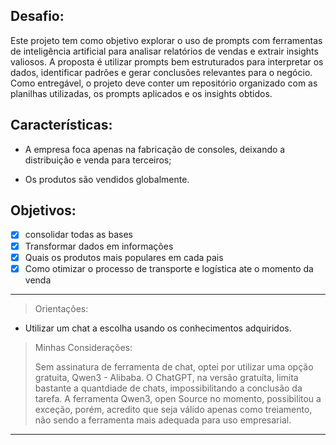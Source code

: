 ## Desafio:

Este projeto tem como objetivo explorar o uso de prompts com ferramentas de inteligência artificial para analisar relatórios de vendas e extrair insights valiosos. A proposta é utilizar prompts bem estruturados para interpretar os dados, identificar padrões e gerar conclusões relevantes para o negócio. Como entregável, o projeto deve conter um repositório organizado com as planilhas utilizadas, os prompts aplicados e os insights obtidos.

## Características:

- A empresa foca apenas na fabricação de consoles, deixando a distribuição e venda para terceiros;

- Os produtos são vendidos globalmente.

## Objetivos:
- [x] consolidar todas as bases
- [x] Transformar dados em informações
- [x] Quais os produtos mais populares em cada pais
- [x] Como otimizar o processo de transporte e logística ate o momento da venda

--------

> Orientações: 
- Utilizar um chat a escolha usando os conhecimentos adquiridos.

> Minhas Considerações:
>
> Sem assinatura de ferramenta de chat, optei por utilizar uma opção gratuita, Qwen3 - Alibaba. O ChatGPT, na versão gratuíta, limita bastante a quantdiade de chats, impossibilitando a conclusão da tarefa.
A ferramenta Qwen3, open Source no momento, possibilitou a exceção, porém, acredito que seja válido apenas como treiamento, não sendo a ferramenta mais adequada para uso empresarial.

-------
